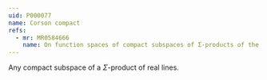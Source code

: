 ```yaml
---
uid: P000077
name: Corson compact
refs:
  - mr: MR0584666
    name: On function spaces of compact subspaces of Σ-products of the real line.
---
```

Any compact subspace of a $\Sigma$-product of real lines.
